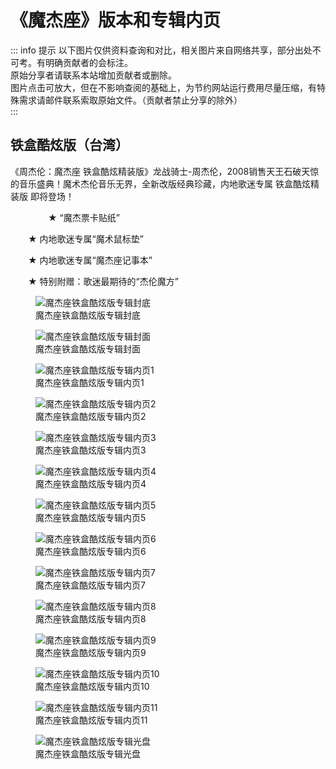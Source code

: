 # 《魔杰座》版本和专辑内页

::: info 提示
以下图片仅供资料查询和对比，相关图片来自网络共享，部分出处不可考。有明确贡献者的会标注。<br>
原始分享者请联系本站增加贡献者或删除。<br>
图片点击可放大，但在不影响查阅的基础上，为节约网站运行费用尽量压缩，有特殊需求请邮件联系索取原始文件。（贡献者禁止分享的除外）<br>
:::

## 铁盒酷炫版（台湾）
《周杰伦：魔杰座 铁盒酷炫精装版》龙战骑士-周杰伦，2008销售天王石破天惊的音乐盛典！魔术杰伦音乐无界，全新改版经典珍藏，内地歌迷专属 铁盒酷炫精装版 即将登场！

　　
　　★ “魔杰票卡贴纸”

　　★ 内地歌迷专属“魔术鼠标垫”

　　★ 内地歌迷专属“魔杰座记事本”

　　★ 特别附赠：歌迷最期待的“杰伦魔方”


<div class="image-scroll-container">
  <div class="image-scroll-wrapper">
    <div class="image-scroll-content">
        <figure>
            <img src="//public.jaychou.wiki/composition/cd/2008-魔杰座[铁盒酷炫版][台湾]/back.jpg/yss+sy" alt="魔杰座铁盒酷炫版专辑封底" />
            <figcaption>魔杰座铁盒酷炫版专辑封底</figcaption>
        </figure>
        <figure>
            <img src="//public.jaychou.wiki/composition/cd/2008-魔杰座[铁盒酷炫版][台湾]/cover.jpg/yss+sy" alt="魔杰座铁盒酷炫版专辑封面" />
            <figcaption>魔杰座铁盒酷炫版专辑封面</figcaption>
        </figure>
        <figure>
            <img src="//public.jaychou.wiki/composition/cd/2008-魔杰座[铁盒酷炫版][台湾]/内1.jpg/yss+sy" alt="魔杰座铁盒酷炫版专辑内页1" />
            <figcaption>魔杰座铁盒酷炫版专辑内页1</figcaption>
        </figure>
        <figure>
            <img src="//public.jaychou.wiki/composition/cd/2008-魔杰座[铁盒酷炫版][台湾]/内2.jpg/yss+sy" alt="魔杰座铁盒酷炫版专辑内页2" />
            <figcaption>魔杰座铁盒酷炫版专辑内页2</figcaption>
        </figure>
        <figure>
            <img src="//public.jaychou.wiki/composition/cd/2008-魔杰座[铁盒酷炫版][台湾]/内3.jpg/yss+sy" alt="魔杰座铁盒酷炫版专辑内页3" />
            <figcaption>魔杰座铁盒酷炫版专辑内页3</figcaption>
        </figure>
        <figure>
            <img src="//public.jaychou.wiki/composition/cd/2008-魔杰座[铁盒酷炫版][台湾]/内4.jpg/yss+sy" alt="魔杰座铁盒酷炫版专辑内页4" />
            <figcaption>魔杰座铁盒酷炫版专辑内页4</figcaption>
        </figure>
        <figure>
            <img src="//public.jaychou.wiki/composition/cd/2008-魔杰座[铁盒酷炫版][台湾]/内5.jpg/yss+sy" alt="魔杰座铁盒酷炫版专辑内页5" />
            <figcaption>魔杰座铁盒酷炫版专辑内页5</figcaption>
        </figure>
        <figure>
            <img src="//public.jaychou.wiki/composition/cd/2008-魔杰座[铁盒酷炫版][台湾]/内6.jpg/yss+sy" alt="魔杰座铁盒酷炫版专辑内页6" />
            <figcaption>魔杰座铁盒酷炫版专辑内页6</figcaption>
        </figure>
        <figure>
            <img src="//public.jaychou.wiki/composition/cd/2008-魔杰座[铁盒酷炫版][台湾]/内7.jpg/yss+sy" alt="魔杰座铁盒酷炫版专辑内页7" />
            <figcaption>魔杰座铁盒酷炫版专辑内页7</figcaption>
        </figure>
        <figure>
            <img src="//public.jaychou.wiki/composition/cd/2008-魔杰座[铁盒酷炫版][台湾]/内8.jpg/yss+sy" alt="魔杰座铁盒酷炫版专辑内页8" />
            <figcaption>魔杰座铁盒酷炫版专辑内页8</figcaption>
        </figure>
        <figure>
            <img src="//public.jaychou.wiki/composition/cd/2008-魔杰座[铁盒酷炫版][台湾]/内9.jpg/yss+sy" alt="魔杰座铁盒酷炫版专辑内页9" />
            <figcaption>魔杰座铁盒酷炫版专辑内页9</figcaption>
        </figure>
        <figure>
            <img src="//public.jaychou.wiki/composition/cd/2008-魔杰座[铁盒酷炫版][台湾]/内10.jpg/yss+sy" alt="魔杰座铁盒酷炫版专辑内页10" />
            <figcaption>魔杰座铁盒酷炫版专辑内页10</figcaption>
        </figure>
        <figure>
            <img src="//public.jaychou.wiki/composition/cd/2008-魔杰座[铁盒酷炫版][台湾]/内11.jpg/yss+sy" alt="魔杰座铁盒酷炫版专辑内页11" />
            <figcaption>魔杰座铁盒酷炫版专辑内页11</figcaption>
        </figure>
        <figure>
            <img src="//public.jaychou.wiki/composition/cd/2008-魔杰座[铁盒酷炫版][台湾]/disc.jpg/yss+sy" alt="魔杰座铁盒酷炫版专辑光盘" />
            <figcaption>魔杰座铁盒酷炫版专辑光盘</figcaption>
        </figure>
    </div>
  </div>
</div>